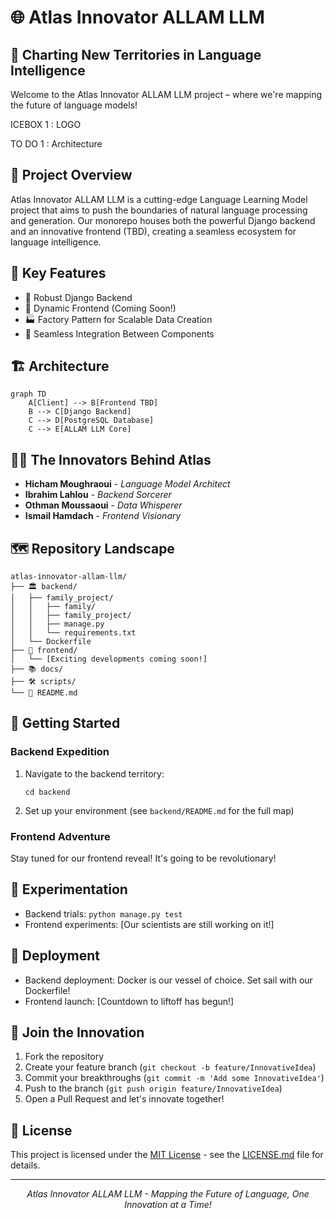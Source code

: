 # 🌐 Atlas Innovator ALLAM LLM

## 🚀 Charting New Territories in Language Intelligence

Welcome to the Atlas Innovator ALLAM LLM project – where we're mapping the future of language models!

ICEBOX 1 : LOGO

TO DO 1 : Architecture



## 🧠 Project Overview

Atlas Innovator ALLAM LLM is a cutting-edge Language Learning Model project that aims to push the boundaries of natural language processing and generation. Our monorepo houses both the powerful Django backend and an innovative frontend (TBD), creating a seamless ecosystem for language intelligence.

## 🌟 Key Features

- 🐍 Robust Django Backend
- 🎨 Dynamic Frontend (Coming Soon!)
- 🏭 Factory Pattern for Scalable Data Creation
- 🔄 Seamless Integration Between Components

## 🏗️ Architecture

```mermaid
graph TD
    A[Client] --> B[Frontend TBD]
    B --> C[Django Backend]
    C --> D[PostgreSQL Database]
    C --> E[ALLAM LLM Core]
```

## 🧑‍💻 The Innovators Behind Atlas

- **Hicham Moughraoui** - _Language Model Architect_
- **Ibrahim Lahlou** - _Backend Sorcerer_
- **Othman Moussaoui** - _Data Whisperer_
- **Ismail Hamdach** - _Frontend Visionary_

## 🗺️ Repository Landscape

```
atlas-innovator-allam-llm/
├── 🏛️ backend/
│   ├── family_project/
│   │   ├── family/
│   │   ├── family_project/
│   │   ├── manage.py
│   │   └── requirements.txt
│   └── Dockerfile
├── 🎨 frontend/
│   └── [Exciting developments coming soon!]
├── 📚 docs/
├── 🛠️ scripts/
└── 📜 README.md
```

## 🚀 Getting Started

### Backend Expedition
1. Navigate to the backend territory:
   ```
   cd backend
   ```
2. Set up your environment (see `backend/README.md` for the full map)

### Frontend Adventure
Stay tuned for our frontend reveal! It's going to be revolutionary!

## 🧪 Experimentation

- Backend trials: `python manage.py test`
- Frontend experiments: [Our scientists are still working on it!]

## 🚢 Deployment

- Backend deployment: Docker is our vessel of choice. Set sail with our Dockerfile!
- Frontend launch: [Countdown to liftoff has begun!]

## 🤝 Join the Innovation

1. Fork the repository
2. Create your feature branch (`git checkout -b feature/InnovativeIdea`)
3. Commit your breakthroughs (`git commit -m 'Add some InnovativeIdea'`)
4. Push to the branch (`git push origin feature/InnovativeIdea`)
5. Open a Pull Request and let's innovate together!

## 📜 License

This project is licensed under the [MIT License](https://opensource.org/licenses/MIT) - see the [LICENSE.md](LICENSE.md) file for details.

---

<p align="center">
  <i>Atlas Innovator ALLAM LLM - Mapping the Future of Language, One Innovation at a Time!</i>
</p>